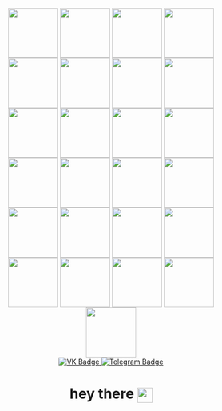 <div id="header" align="center">
  <img src="https://media.giphy.com/media/10zxDv7Hv5RF9C/giphy.gif" width="100" align="center"/>
  <img src="https://media.giphy.com/media/10zxDv7Hv5RF9C/giphy.gif" width="100" align="center"/>
  <img src="https://media.giphy.com/media/10zxDv7Hv5RF9C/giphy.gif" width="100" align="center"/>
  <img src="https://media.giphy.com/media/10zxDv7Hv5RF9C/giphy.gif" width="100" align="center"/>
  <img src="https://media.giphy.com/media/10zxDv7Hv5RF9C/giphy.gif" width="100" align="center"/>
  <img src="https://media.giphy.com/media/10zxDv7Hv5RF9C/giphy.gif" width="100" align="center"/>
  <img src="https://media.giphy.com/media/10zxDv7Hv5RF9C/giphy.gif" width="100" align="center"/>
  <img src="https://media.giphy.com/media/10zxDv7Hv5RF9C/giphy.gif" width="100" align="center"/>
  <img src="https://media.giphy.com/media/10zxDv7Hv5RF9C/giphy.gif" width="100" align="center"/>
  <img src="https://media.giphy.com/media/10zxDv7Hv5RF9C/giphy.gif" width="100" align="center"/>
  <img src="https://media.giphy.com/media/10zxDv7Hv5RF9C/giphy.gif" width="100" align="center"/>
  <img src="https://media.giphy.com/media/10zxDv7Hv5RF9C/giphy.gif" width="100" align="center"/>
  <img src="https://media.giphy.com/media/10zxDv7Hv5RF9C/giphy.gif" width="100" align="center"/>
  <img src="https://media.giphy.com/media/10zxDv7Hv5RF9C/giphy.gif" width="100" align="center"/>
  <img src="https://media.giphy.com/media/10zxDv7Hv5RF9C/giphy.gif" width="100" align="center"/>
  <img src="https://media.giphy.com/media/10zxDv7Hv5RF9C/giphy.gif" width="100" align="center"/>
  <img src="https://media.giphy.com/media/10zxDv7Hv5RF9C/giphy.gif" width="100" align="center"/>
  <img src="https://media.giphy.com/media/10zxDv7Hv5RF9C/giphy.gif" width="100" align="center"/>
  <img src="https://media.giphy.com/media/10zxDv7Hv5RF9C/giphy.gif" width="100" align="center"/>
  <img src="https://media.giphy.com/media/10zxDv7Hv5RF9C/giphy.gif" width="100" align="center"/>  
  <img src="https://media.giphy.com/media/10zxDv7Hv5RF9C/giphy.gif" width="100" align="center"/>
  <img src="https://media.giphy.com/media/10zxDv7Hv5RF9C/giphy.gif" width="100" align="center"/>
  <img src="https://media.giphy.com/media/10zxDv7Hv5RF9C/giphy.gif" width="100" align="center"/>
  <img src="https://media.giphy.com/media/10zxDv7Hv5RF9C/giphy.gif" width="100" align="center"/>
  <img src="https://media.giphy.com/media/10zxDv7Hv5RF9C/giphy.gif" width="100" align="center"/>
</div>
<div id="badges" align="center">
  <a href="https://vk.com/olejjon_123" align="center">
    <img src="https://img.shields.io/badge/VK-blue?style=for-the-badge&logo=VK&logoColor=white" alt="VK Badge"/>
  </a>
  <a href="https://t.me/olejjon123" align="center">
    <img src="https://img.shields.io/badge/Telegram-blue?style=for-the-badge&logo=Telegram&logoColor=white" alt="Telegram Badge"/>
  </a>  
</div>
<h1 align="center">
  hey there
  <img src="https://media.giphy.com/media/hvRJCLFzcasrR4ia7z/giphy.gif" width="30px" align="center"/>
</h1>
